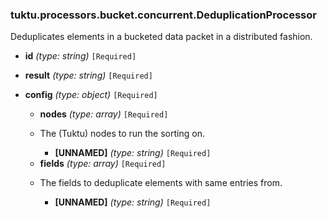 ### tuktu.processors.bucket.concurrent.DeduplicationProcessor
Deduplicates elements in a bucketed data packet in a distributed fashion.

  * **id** *(type: string)* `[Required]`

  * **result** *(type: string)* `[Required]`

  * **config** *(type: object)* `[Required]`

    * **nodes** *(type: array)* `[Required]`
    - The (Tuktu) nodes to run the sorting on.
 
      * **[UNNAMED]** *(type: string)* `[Required]`

    * **fields** *(type: array)* `[Required]`
    - The fields to deduplicate elements with same entries from.
 
      * **[UNNAMED]** *(type: string)* `[Required]`

